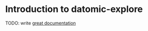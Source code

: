 # Introduction to datomic-explore

TODO: write [great documentation](http://jacobian.org/writing/what-to-write/)
